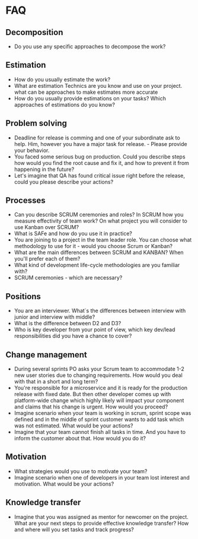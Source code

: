 # FAQ

## Decomposition

- Do you use any specific approaches to decompose the work?

## Estimation

- How do you usually estimate the work?
- What are estimation Technics are you know and use on your project. what can be approaches to make estimates more accurate
- How do you usually provide estimations on your tasks? Which approaches of estimations do you know?

## Problem solving

- Deadline for release is comming and one of your subordinate ask to help. Him, however you have a major task for release. - Please provide your behavior.
- You faced some serious bug on production. Could you describe steps how would you find the root cause and fix it, and how to prevent it from happening in the future?
- Let's imagine that QA has found critical issue right before the release, could you please describe your actions?

## Processes

- Can you describe SCRUM ceremonies and roles? In SCRUM how you measure effectivity of team work? On what project you will consider to use Kanban over SCRUM?
- What is SAFe and how do you use it in practice?
- You are joining to a project in the team leader role. You can choose what methodology to use for it - would you choose Scrum or Kanban?
- What are the main differences between SCRUM and KANBAN? When you'll prefer each of them?
- What kind of development life-cycle methodologies are you familiar with?
- SCRUM ceremonies - which are necessary?

## Positions

- You are an interviewer. What`s the differences between interview with junior and interview with middle?
- What is the difference between D2 and D3?
- Who is key developer from your point of view, which key dev/lead responsibilities did you have a chance to cover?

## Change management

- During several sprints PO asks your Scrum team to accommodate 1-2 new user stories due to changing requirements. How would you deal with that in a short and long term?
- You're responsible for a microservice and it is ready for the production release with fixed date. But then other developer comes up with platform-wide change which highly likely will impact your component and claims that his change is urgent. How would you proceed?
- Imagine scenario when your team is working in scrum, sprint scope was defined and in the middle of sprint customer wants to add task which was not estimated. What would be your actions?
- Imagine that your team cannot finish all tasks in time. And you have to inform the customer about that. How would you do it?

## Motivation

- What strategies would you use to motivate your team?
- Imagine scenario when one of developers in your team lost interest and motivation. What would be your actions?

## Knowledge transfer

- Imagine that you was assigned as mentor for newcomer on the project. What are your next steps to provide effective knowledge transfer? How and where will you set tasks and track progress?
